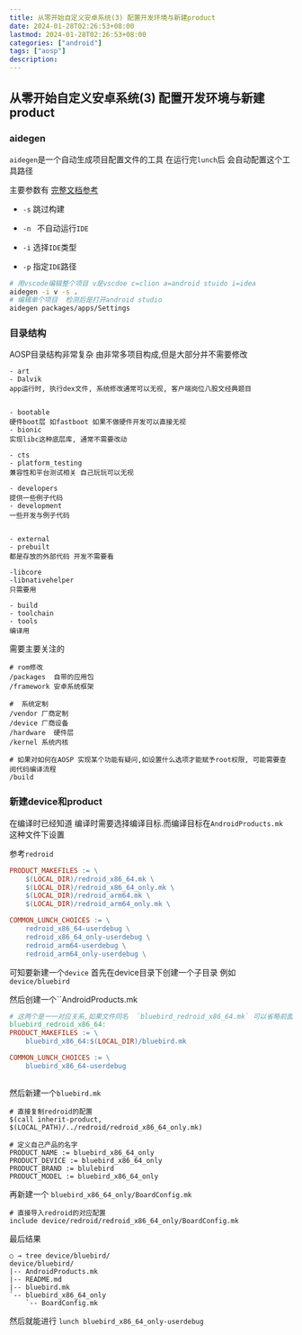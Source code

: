 ```yaml
---
title: 从零开始自定义安卓系统(3) 配置开发环境与新建product
date: 2024-01-28T02:26:53+08:00
lastmod: 2024-01-28T02:26:53+08:00
categories: ["android"]
tags: ["aosp"]
description:
---
```


## 从零开始自定义安卓系统(3) 配置开发环境与新建product

### aidegen

`aidegen`是一个自动生成项目配置文件的工具 在运行完`lunch`后 会自动配置这个工具路径

主要参数有    [完整文档参考](https://android.googlesource.com/platform/tools/asuite/+/refs/heads/main/aidegen/README.md)

- `-s`  跳过构建

- `-n ` 不自动运行`IDE` 
- `-i`   选择`IDE`类型  

- `-p` 指定`IDE`路径

```bash
# 用vscode编辑整个项目 v是vscdoe c=clion a=android stuido i=idea
aidegen -i v -s .
# 编辑单个项目  检测后是打开android studio
aidegen packages/apps/Settings
```



### 目录结构

AOSP目录结构非常复杂 由非常多项目构成,但是大部分并不需要修改 

```
- art 
- Dalvik
app运行时, 执行dex文件, 系统修改通常可以无视, 客户端岗位八股文经典题目


- bootable
硬件boot层 如fastboot 如果不做硬件开发可以直接无视
- bionic 
实现libc这种底层库, 通常不需要改动

- cts
- platform_testing
兼容性和平台测试相关 自己玩玩可以无视

- developers 
提供一些例子代码
- development 
一些开发与例子代码


- external  
- prebuilt 
都是存放的外部代码 开发不需要看

-libcore
-libnativehelper
只需要用

- build
- toolchain
- tools
编译用

```

需要主要关注的

```
# rom修改
/packages  自带的应用包
/framework 安卓系统框架

#  系统定制
/vendor 厂商定制
/device 厂商设备
/hardware  硬件层
/kernel 系统内核

# 如果对如何在AOSP 实现某个功能有疑问,如设置什么选项才能赋予root权限, 可能需要查阅代码编译流程
/build
```

### 新建device和product

在编译时已经知道 编译时需要选择编译目标.而编译目标在`AndroidProducts.mk` 这种文件下设置



参考`redroid` 

```makefile
PRODUCT_MAKEFILES := \
    $(LOCAL_DIR)/redroid_x86_64.mk \
    $(LOCAL_DIR)/redroid_x86_64_only.mk \
    $(LOCAL_DIR)/redroid_arm64.mk \
    $(LOCAL_DIR)/redroid_arm64_only.mk \

COMMON_LUNCH_CHOICES := \
    redroid_x86_64-userdebug \
    redroid_x86_64_only-userdebug \
    redroid_arm64-userdebug \
    redroid_arm64_only-userdebug \
```



可知要新建一个`device` 首先在device目录下创建一个子目录 例如 `device/bluebird`

然后创建一个``AndroidProducts.mk` ` 

```makefile
# 这两个是一一对应关系,如果文件同名  `bluebird_redroid_x86_64.mk` 可以省略前面
bluebird_redroid_x86_64:
PRODUCT_MAKEFILES := \
    bluebird_x86_64:$(LOCAL_DIR)/bluebird.mk 

COMMON_LUNCH_CHOICES := \
    bluebird_x86_64-userdebug 
    
```





然后新建一个`bluebird.mk `

```
# 直接复制redroid的配置
$(call inherit-product, $(LOCAL_PATH)/../redroid/redroid_x86_64_only.mk)

# 定义自己产品的名字
PRODUCT_NAME := bluebird_x86_64_only
PRODUCT_DEVICE := bluebird_x86_64_only
PRODUCT_BRAND := blulebird
PRODUCT_MODEL := bluebird_x86_64_only
```

再新建一个 `bluebird_x86_64_only/BoardConfig.mk`

```
# 直接导入redroid的对应配置
include device/redroid/redroid_x86_64_only/BoardConfig.mk
```

最后结果

```
○ → tree device/bluebird/
device/bluebird/
|-- AndroidProducts.mk
|-- README.md
|-- bluebird.mk
`-- bluebird_x86_64_only
    `-- BoardConfig.mk
```





然后就能进行 `lunch bluebird_x86_64_only-userdebug`
